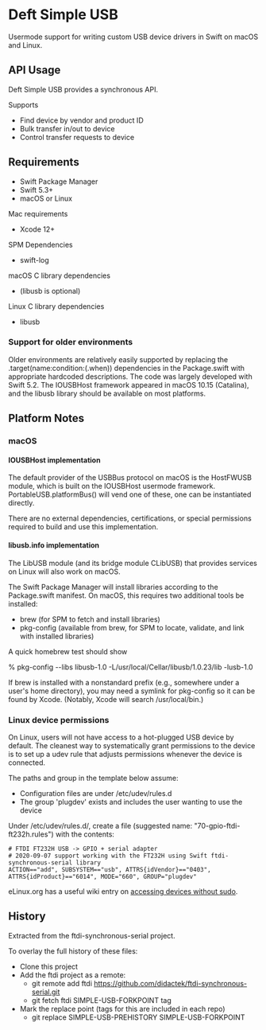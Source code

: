 # Deft Simple USB

Usermode support for writing custom USB device drivers in Swift on macOS and Linux.

## API Usage

Deft Simple USB provides a synchronous API.

Supports
- Find device by vendor and product ID
- Bulk transfer in/out to device
- Control transfer requests to device


## Requirements

- Swift Package Manager
- Swift 5.3+
- macOS or Linux

Mac requirements
- Xcode 12+

SPM Dependencies
- swift-log

macOS C library dependencies
- (libusb is optional)

Linux C library dependencies 
- libusb

### Support for older environments

Older environments are relatively easily supported by replacing the .target(name:condition:(.when))
dependencies in the Package.swift with appropriate hardcoded descriptions. The code was
largely developed with Swift 5.2. The IOUSBHost framework appeared in macOS 10.15 (Catalina),
and the libusb library should be available on most platforms.


## Platform Notes

### macOS

#### IOUSBHost implementation

The default provider of the USBBus protocol on macOS is the HostFWUSB module, which is
built on the IOUSBHost usermode framework. PortableUSB.platformBus() will vend one of these,
one can be instantiated directly.

There are no external dependencies, certifications, or special permissions required to build
and use this implementation.

#### libusb.info implementation

The LibUSB module (and its bridge module CLibUSB) that provides services on Linux will
also work on macOS.

The Swift Package Manager will install libraries according to the Package.swift manifest. On
macOS, this requires two additional tools be installed:

- brew (for SPM to fetch and install libraries)
- pkg-config (available from brew, for SPM to locate, validate, and link with installed libraries)

A quick homebrew test should show 

  % pkg-config --libs libusb-1.0
  -L/usr/local/Cellar/libusb/1.0.23/lib -lusb-1.0

If brew is installed with a nonstandard prefix (e.g., somewhere under a user's home directory),
you may need a symlink for pkg-config so it can be found by Xcode. (Notably, Xcode will search
/usr/local/bin.)



### Linux device permissions

On Linux, users will not have access to a hot-plugged USB device by default. 
The cleanest way to systematically grant permissions to the device is to set up a udev
rule that adjusts permissions whenever the device is connected.

The paths and group in the template below assume:
- Configuration files are under /etc/udev/rules.d
- The group 'plugdev' exists and includes the user wanting to use the device

Under /etc/udev/rules.d/, create a file (suggested name: "70-gpio-ftdi-ft232h.rules") with the contents:

    # FTDI FT232H USB -> GPIO + serial adapter
    # 2020-09-07 support working with the FT232H using Swift ftdi-synchronous-serial library
    ACTION=="add", SUBSYSTEM=="usb", ATTRS{idVendor}=="0403", ATTRS{idProduct}=="6014", MODE="660", GROUP="plugdev"

eLinux.org has a useful wiki entry on [accessing devices without sudo](https://elinux.org/Accessing_Devices_without_Sudo).


## History

Extracted from the ftdi-synchronous-serial project.

To overlay the full history of these files:

- Clone this project
- Add the ftdi project as a remote:
  - git remote add ftdi https://github.com/didactek/ftdi-synchronous-serial.git
  - git fetch ftdi SIMPLE-USB-FORKPOINT tag
- Mark the replace point (tags for this are included in each repo)
  - git replace SIMPLE-USB-PREHISTORY SIMPLE-USB-FORKPOINT
